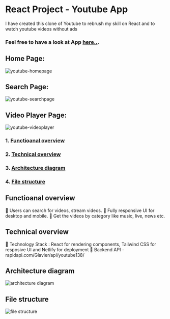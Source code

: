 # React Project - Youtube App

I have created this clone of Youtube to rebrush my skill on React and to watch youtube videos without ads
### Feel free to have a look at App [here..](https://react-project-youtube.netlify.app/).
## Home Page:
![youtube-homepage](https://user-images.githubusercontent.com/36602276/208832645-7a246ee6-7430-479c-9668-00419a6d1e74.png)

## Search Page:
![youtube-searchpage](https://user-images.githubusercontent.com/36602276/208832896-281d784a-fa1a-4415-bfbc-e8cbc8d57a63.png)

## Video Player Page:
![youtube-videoplayer](https://user-images.githubusercontent.com/36602276/208832972-f295ec1b-6d83-4b00-8d63-f9e861597139.png)

### 1. [Functioanal overview](#functioal-overview) 
### 2. [Technical overview](#technical-overview)
### 3. [Architecture diagram](#architecture-diagram)
### 4. [File structure](#file-structure)

## Functioanal overview
  🔹 Users can search for videos, stream videos.
  🔹 Fully responsive UI for desktop and mobile.
  🔹 Get the videos by category like music, live, news etc.

## Technical overview
  🔹 Technology Stack : React for rendering components, Tailwind CSS for resposive UI and Netlify for deployment
  🔹 Backend API - rapidapi.com/Glavier/api/youtube138/

## Architecture diagram
![architecture diagram](https://user-images.githubusercontent.com/36602276/208835593-26f28b6b-2dc6-4741-8c33-3487edd5d264.png)

## File structure
![file structure](https://user-images.githubusercontent.com/36602276/208835648-408fa3f1-912c-4e19-a40d-e55917068464.png)
